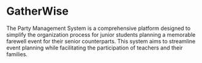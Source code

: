 # GatherWise
The Party Management System is a comprehensive platform designed to simplify the organization process for junior students planning a memorable farewell event for their senior counterparts. This system aims to streamline event planning while facilitating the participation of teachers and their families.
